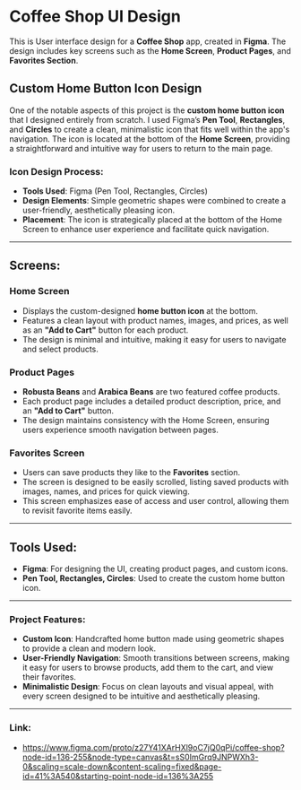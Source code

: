 # Coffee Shop UI Design

This is User interface design for a **Coffee Shop** app, created in **Figma**. The design includes key screens such as the **Home Screen**, **Product Pages**, and **Favorites Section**.

## Custom Home Button Icon Design

One of the notable aspects of this project is the **custom home button icon** that I designed entirely from scratch. I used Figma’s **Pen Tool**, **Rectangles**, and **Circles** to create a clean, minimalistic icon that fits well within the app's navigation. The icon is located at the bottom of the **Home Screen**, providing a straightforward and intuitive way for users to return to the main page.

### Icon Design Process:
- **Tools Used**: Figma (Pen Tool, Rectangles, Circles)
- **Design Elements**: Simple geometric shapes were combined to create a user-friendly, aesthetically pleasing icon.
- **Placement**: The icon is strategically placed at the bottom of the Home Screen to enhance user experience and facilitate quick navigation.

---

## Screens:

### **Home Screen**
- Displays the custom-designed **home button icon** at the bottom.
- Features a clean layout with product names, images, and prices, as well as an **"Add to Cart"** button for each product.
- The design is minimal and intuitive, making it easy for users to navigate and select products.

### **Product Pages**
- **Robusta Beans** and **Arabica Beans** are two featured coffee products.
- Each product page includes a detailed product description, price, and an **"Add to Cart"** button.
- The design maintains consistency with the Home Screen, ensuring users experience smooth navigation between pages.

### **Favorites Screen**
- Users can save products they like to the **Favorites** section.
- The screen is designed to be easily scrolled, listing saved products with images, names, and prices for quick viewing.
- This screen emphasizes ease of access and user control, allowing them to revisit favorite items easily.

---

## Tools Used:
- **Figma**: For designing the UI, creating product pages, and custom icons.
- **Pen Tool, Rectangles, Circles**: Used to create the custom home button icon.

---

### **Project Features:**
- **Custom Icon**: Handcrafted home button made using geometric shapes to provide a clean and modern look.
- **User-Friendly Navigation**: Smooth transitions between screens, making it easy for users to browse products, add them to the cart, and view their favorites.
- **Minimalistic Design**: Focus on clean layouts and visual appeal, with every screen designed to be intuitive and aesthetically pleasing.

---

### **Link:**
- https://www.figma.com/proto/z27Y41XArHXl9oC7jQ0qPi/coffee-shop?node-id=136-255&node-type=canvas&t=sS0ImGrq9JNPWXh3-0&scaling=scale-down&content-scaling=fixed&page-id=41%3A540&starting-point-node-id=136%3A255
